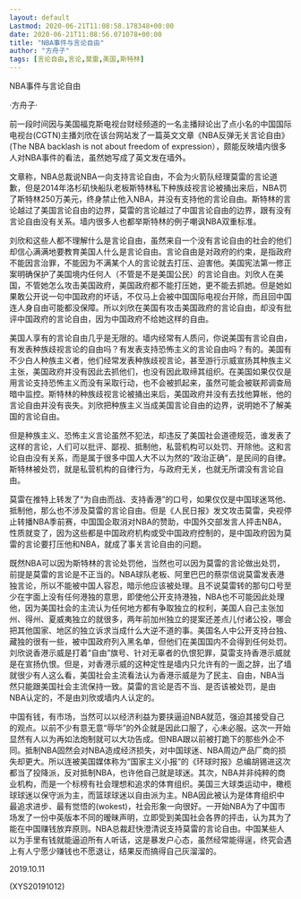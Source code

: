```yaml
---
layout: default
Lastmod: 2020-06-21T11:08:58.178348+00:00
date: 2020-06-21T11:08:56.071078+00:00
title: "NBA事件与言论自由"
author: "方舟子"
tags: [言论自由,言论,莫雷,美国,斯特林]
---
```


NBA事件与言论自由

·方舟子·

前一段时间因与美国福克斯电视台财经频道的一名主播辩论出了点小名的中国国际电视台(CGTN)主播刘欣在该台网站发了一篇英文文章《NBA反弹无关言论自由》(The NBA backlash is not about freedom of expression），颇能反映墙内很多人对NBA事件的看法，虽然她写成了英文发在墙外。

文章称，NBA总裁说NBA一向支持言论自由，不会为火箭队经理莫雷的言论道歉，但是2014年洛杉矶快船队老板斯特林私下种族歧视言论被捅出来后，NBA罚了斯特林250万美元，终身禁止他入NBA，并没有支持他的言论自由。斯特林的言论越过了美国言论自由的边界，莫雷的言论越过了中国言论自由的边界，跟有没有言论自由没有关系。墙内很多人也都举斯特林的例子嘲讽NBA双重标准。

刘欣和这些人都不理解什么是言论自由，虽然来自一个没有言论自由的社会的他们却信心满满地要教育美国人什么是言论自由。言论自由是对政府的约束，是指政府不能因言治罪，不能因为不满某个人的言论就去打压、迫害他。美国宪法第一修正案明确保护了美国境内任何人（不管是不是美国公民）的言论自由。刘欣人在美国，不管她怎么攻击美国政府，美国政府都不能打压她，更不能去抓她。但是她如果敢公开说一句中国政府的坏话，不仅马上会被中国国际电视台开除，而且回中国连人身自由可能都没保障。所以刘欣在美国有攻击美国政府的言论自由，却没有批评中国政府的言论自由，因为中国政府不给她这样的自由。

美国人享有的言论自由几乎是无限的。墙内经常有人质问，你说美国有言论自由，有发表种族歧视言论的自由吗？有发表支持恐怖主义的言论自由吗？有的。美国有不少白人种族主义者，他们经常发表种族歧视言论，甚至游行示威宣扬其种族主义主张，美国政府并没有因此去抓他们，也没有因此取缔其组织。在美国如果仅仅是用言论支持恐怖主义而没有采取行动，也不会被抓起来，虽然可能会被联邦调查局暗中监控。斯特林的种族歧视言论被捅出来后，美国政府并没有去找他算帐，他的言论自由并没有丧失。刘欣把种族主义当成美国言论自由的边界，说明她不了解美国的言论自由。

但是种族主义、恐怖主义言论虽然不犯法，却违反了美国社会道德规范，谁发表了这样的言论，人们可以批评、鄙视、抵制他，私营机构可以处罚、开除他。这和言论自由没有关系，而是属于很多中国人大不以为然的“政治正确”，是民间的自律。斯特林被处罚，就是私营机构的自律行为，与政府无关，也就无所谓没有言论自由。

莫雷在推特上转发了“为自由而战、支持香港”的口号，如果仅仅是中国球迷骂他、抵制他，那么也不涉及莫雷的言论自由。但是《人民日报》发文攻击莫雷，央视停止转播NBA季前赛，中国国企取消对NBA的赞助，中国外交部发言人抨击NBA，性质就变了，因为这些都是中国政府机构或受中国政府控制的，是中国政府因为莫雷的言论要打压他和NBA，就成了事关言论自由的问题。

既然NBA可以因为斯特林的言论处罚他，当然也可以因为莫雷的言论做出处罚，前提是莫雷的言论是不正当的。NBA球队老板、阿里巴巴的蔡崇信说莫雷发表港独言论，所以不能被中国人容忍，暗示他应该被处理。且不说莫雷转的那句口号至少在字面上没有任何港独的意思，即使他公开支持港独，NBA也不可能因此处理他，因为美国社会的主流认为任何地方都有争取独立的权利，美国人自己主张加州、得州、夏威夷独立的就很多，两年前加州独立的提案还差点儿付诸公投，哪会把其他国家、地区的独立诉求当成什么大逆不道的事。美国名人中公开支持台独、藏独的很有一些，被中国政府列入黑名单，但他们在美国国内不会得到任何处罚。刘欣说香港示威是打着“自由”旗号、针对无辜者的仇恨犯罪，莫雷支持香港示威就是在宣扬仇恨。但是，对香港示威的这种定性是墙内只允许有的一面之辞，出了墙就很少有人这么看，美国社会主流看法认为香港示威是为了民主、自由，NBA当然只能跟美国社会主流保持一致。莫雷的言论是否不当、是否该被处罚，是由NBA认定的，不是由刘欣或墙内人认定的。

中国有钱，有市场，当然可以以经济利益为要挟逼迫NBA就范，强迫其接受自己的观点。以前不少有意无意“辱华”的外企就是因此口服了，心未必服。这次一开始显然有人以为再如法炮制就可以大功告成。但NBA跟以前被打跪下的那些外企不同。抵制NBA固然会对NBA造成经济损失，对中国球迷、NBA周边产品厂商的损失却更大。所以连被美国媒体称为“国家主义小报”的《环球时报》总编胡锡进这次都当了投降派，反对抵制NBA，也许他自己就是球迷。其次，NBA并非纯粹的商业机构，而是一个标榜有社会理想和追求的体育组织。美国三大球类运动中，橄榄球球迷以保守派为主，而篮球球迷以自由派为主。NBA因此被认为是体育组织中最追求进步、最有觉悟的(wokest)，社会形象一向很好。一开始NBA为了中国市场发了一份中英版本不同的暧昧声明，立即受到美国社会各界的抨击，认为其为了能在中国赚钱放弃原则。NBA总裁赶快澄清说支持莫雷的言论自由。中国某些人以为手里有钱就能逼迫所有人听话，这是暴发户心态，虽然经常能得逞，终究会遇上有人宁愿少赚钱也不愿退让，结果反而搞得自己灰溜溜的。

2019.10.11

(XYS20191012)


